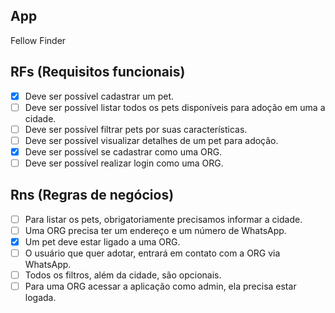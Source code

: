 ## App

Fellow Finder

## RFs (Requisitos funcionais)

- [x] Deve ser possível cadastrar um pet.
- [ ] Deve ser possível listar todos os pets disponíveis para adoção em uma a cidade.
- [ ] Deve ser possível filtrar pets por suas características.
- [ ] Deve ser possível visualizar detalhes de um pet para adoção.
- [x] Deve ser possível se cadastrar como uma ORG.
- [ ] Deve ser possível realizar login como uma ORG.

## Rns (Regras de negócios)

- [ ] Para listar os pets, obrigatoriamente precisamos informar a cidade.
- [ ] Uma ORG precisa ter um endereço e um número de WhatsApp.
- [x] Um pet deve estar ligado a uma ORG.
- [ ] O usuário que quer adotar, entrará em contato com a ORG via WhatsApp.
- [ ] Todos os filtros, além da cidade, são opcionais.
- [ ] Para uma ORG acessar a aplicação como admin, ela precisa estar logada.
